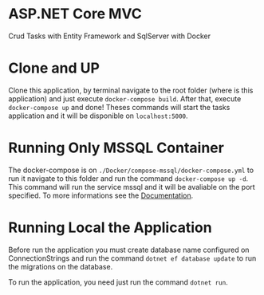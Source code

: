 # ASP.NET Core MVC

Crud Tasks with Entity Framework and SqlServer with Docker

# Clone and UP

Clone this application, by terminal navigate to the root folder (where is this application) and just execute `docker-compose build`. After that, execute `docker-compose up` and done! Theses commands will start the tasks application and it will be disponible on `localhost:5000`.

# Running Only MSSQL Container

The docker-compose is on `./Docker/compose-mssql/docker-compose.yml` to run it navigate to this folder and run the command `docker-compose up -d`. This command will run the service mssql and it will be avaliable on the port specified.
To more informations see the [Documentation](https://hub.docker.com/_/microsoft-mssql-server).

# Running Local the Application

Before run the application you must create database name configured on ConnectionStrings and run the command `dotnet ef database update` to run the migrations on the database.  

To run the application, you need just run the command `dotnet run`.